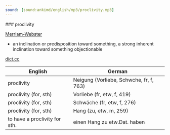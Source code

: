 ```yaml
---
sound: [sound:ankimd/english/mp3/proclivity.mp3]
---
```


\### proclivity

[Merriam-Webster](https://www.merriam-webster.com/dictionary/proclivity)

- an inclination or predisposition toward something, a strong inherent inclination toward something objectionable

[dict.cc](https://www.dict.cc/proclivity)

| English        | German       |
| -------------- | ------------ |
| proclivity | Neigung (Vorliebe, Schwche, fr, f, 763) |
| proclivity (for, sth) | Vorliebe (fr, etw, f, 419) |
| proclivity (for, sth) | Schwäche (fr, etw, f, 276) |
| proclivity (for, sth) | Hang (zu, etw, m, 259) |
| to have a proclivity for sth. | einen Hang zu etw.Dat. haben |
